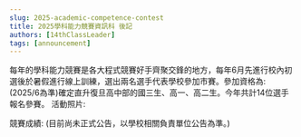 ```yaml
---
slug: 2025-academic-competence-contest
title: 2025學科能力競賽資訊科 後記
authors: [14thClassLeader]
tags: [announcement]
---
```

每年的學科能力競賽是各大程式競賽好手齊聚交鋒的地方，每年6月先進行校內初選後於暑假進行線上訓練，選出兩名選手代表學校參加市賽。參加資格為:(2025/6為準)確定直升復旦高中部的國三生、高一、高二生。今年共計14位選手報名參賽。
活動照片:

競賽成績:
(目前尚未正式公告，以學校相關負責單位公告為準。)
